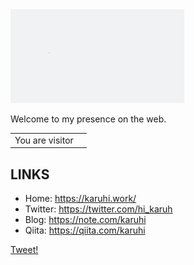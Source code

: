 <img src="https://raw.githubusercontent.com/karuhi/karuhi/master/images/Vanilla-1s-285px.gif" alt="" height="150px"/>

Welcome to my presence on the web. 

<table>
  <tr>
    <td>You are visitor</td>
    <td><img src="https://profile-counter.glitch.me/karuhi/count.svg" alt="" /></td>
  </tr>
</table>

## LINKS
- Home: https://karuhi.work/
- Twitter: https://twitter.com/hi_karuh
- Blog: https://note.com/karuhi
- Qiita: https://qiita.com/karuhi


[Tweet!](https://twitter.com/intent/tweet?text=Hi%20%40hi_karuh%20%F0%9F%91%8B.%20I%20am%20saying%20hi%20from%20your%20Github%20profile!%20(https%3A%2F%2Fgithub.com%2Fhi_karuh)%0A%0A)
